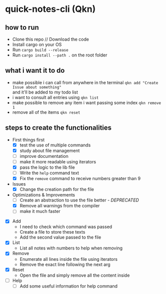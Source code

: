 # quick-notes-cli (Qkn)


## how to run

- Clone this repo // Download the code
- Install cargo on your OS
- Run `cargo build --release`
- Run `cargo install --path .` on the root folder

## what i want it to do

- make possible i can call from anywhere in the terminal `qkn add "Create Issue about something"`  
and it'll be added to my todo list
- i want to consult all entries using `qkn list`
- make possible to remove any item i want passing some index `qkn remove 1`
- remove all of the items `qkn reset`

## steps to create the functionalities

- First things first
  - [x] test the use of multiple commands
  - [x] study about file management
  - [ ] improve documentation
  - [ ] make it more readable using iterators
  - [x] pass the logic to the lib file
  - [ ] Write the `help` command text
  - [x] Fix the `remove` command to receive numbers greater than 9

- Issues
  - [x] Change the creation path for the file

- Optimizations & Improvements
  - [ ] Create an abstraction to use the file better - *DEPRECATED*
  - [x] Remove all warnings from the compiler
  - [ ] make it much faster

- [x] Add
  - I need to check which command was passed
  - Create a file to store these texts
  - Add the second value passed to the file
- [x] List
  - List all notes with numbers to help when removing
- [x] Remove
  - Enumerate all lines inside the file using iterators
  - Remove the exact line following the next arg
- [x] Reset
  - Open the file and simply remove all the content inside
- [ ] Help
  - [ ] Add some useful information for help command